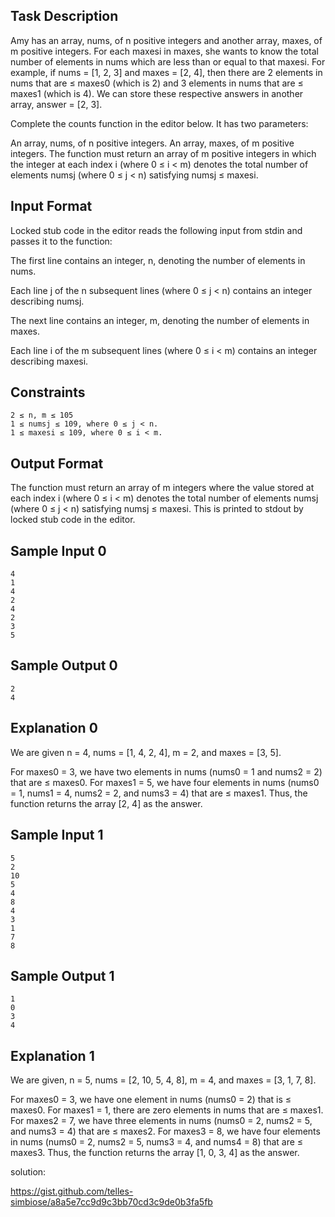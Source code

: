 ## Task Description

Amy has an array, nums, of n positive integers and another array, maxes, of m positive integers. For each maxesi in maxes, she wants to know the total number of elements in nums which are less than or equal to that maxesi. For example, if nums = [1, 2, 3] and maxes = [2, 4], then there are 2 elements in nums that are ≤ maxes0 (which is 2) and 3 elements in nums that are ≤ maxes1 (which is 4). We can store these respective answers in another array, answer = [2, 3].



Complete the counts function in the editor below. It has two parameters:

An array, nums, of n positive integers.
An array, maxes, of m positive integers.
The function must return an array of m positive integers in which the integer at each index i (where 0 ≤ i < m) denotes the total number of elements numsj (where 0 ≤ j < n) satisfying numsj ≤ maxesi.



## Input Format

Locked stub code in the editor reads the following input from stdin and passes it to the function:

The first line contains an integer, n, denoting the number of elements in nums.

Each line j of the n subsequent lines (where 0 ≤ j < n) contains an integer describing numsj.

The next line contains an integer, m, denoting the number of elements in maxes.

Each line i of the m subsequent lines (where 0 ≤ i < m) contains an integer describing maxesi.



## Constraints

    2 ≤ n, m ≤ 105
    1 ≤ numsj ≤ 109, where 0 ≤ j < n.
    1 ≤ maxesi ≤ 109, where 0 ≤ i < m.


## Output Format

The function must return an array of m integers where the value stored at each index i (where 0 ≤ i < m) denotes the total number of elements numsj (where 0 ≤ j < n) satisfying numsj ≤ maxesi. This is printed to stdout by locked stub code in the editor.



## Sample Input 0

    4
    1
    4
    2
    4
    2
    3
    5


## Sample Output 0

    2
    4


## Explanation 0

We are given n = 4, nums = [1, 4, 2, 4], m = 2, and maxes = [3, 5].

For maxes0 = 3, we have two elements in nums (nums0 = 1 and nums2 = 2) that are ≤ maxes0.
For maxes1 = 5, we have four elements in nums (nums0 = 1, nums1 = 4, nums2 = 2, and nums3 = 4) that are ≤ maxes1.
Thus, the function returns the array [2, 4] as the answer.



## Sample Input 1

    5
    2
    10
    5
    4
    8
    4
    3
    1
    7
    8


## Sample Output 1

    1
    0
    3
    4


## Explanation 1

We are given, n = 5, nums = [2, 10, 5, 4, 8], m = 4, and maxes = [3, 1, 7, 8].

For maxes0 = 3, we have one element in nums (nums0 = 2) that is ≤ maxes0.
For maxes1 = 1, there are zero elements in nums that are ≤ maxes1.
For maxes2 = 7, we have three elements in nums (nums0 = 2, nums2 = 5, and nums3 = 4) that are ≤ maxes2.
For maxes3 = 8, we have four elements in nums (nums0 = 2, nums2 = 5, nums3 = 4, and nums4 = 8) that are ≤ maxes3.
Thus, the function returns the array [1, 0, 3, 4] as the answer.



solution:

https://gist.github.com/telles-simbiose/a8a5e7cc9d9c3bb70cd3c9de0b3fa5fb
